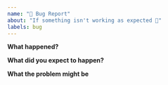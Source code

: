 ```yaml
---
name: "🐛 Bug Report"
about: "If something isn't working as expected 🤔"
labels: bug
---
```


<!-- Please replace all placeholders such as this below -->

**What happened?**

<!-- Describe the problem and how to reproduce it. Add screenshots or a link to your repository if possible and helpful. -->

**What did you expect to happen?**

<!-- Describe what you expected to happen instead -->

**What the problem might be**

<!-- If you have an idea where the bug might lie, please share here. Otherwise, remove the whole section. -->